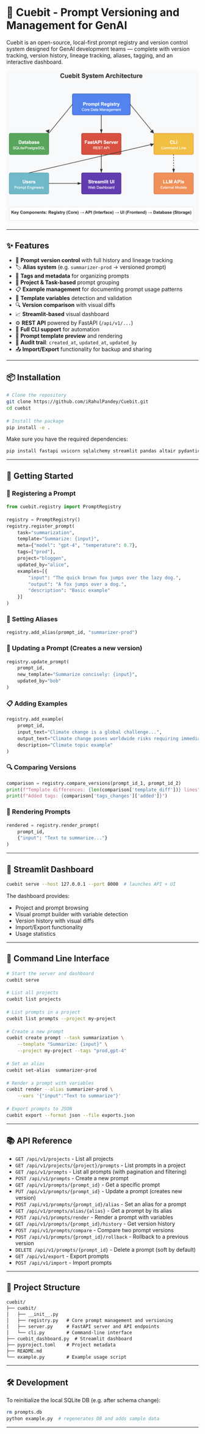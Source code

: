 # 🚀 Cuebit - Prompt Versioning and Management for GenAI

Cuebit is an open-source, local-first prompt registry and version control system designed for GenAI development teams — complete with version tracking, version history, lineage tracking, aliases, tagging, and an interactive dashboard.

![alt text](<Cuebit Architecture.png>)

---

## ✨ Features

- 🔐 **Prompt version control** with full history and lineage tracking
- 🏷️ **Alias system** (e.g. `summarizer-prod` → versioned prompt)
- 🧠 **Tags and metadata** for organizing prompts
- 📁 **Project & Task-based** prompt grouping
- 📋 **Example management** for documenting prompt usage patterns
- 📑 **Template variables** detection and validation
- 🔍 **Version comparison** with visual diffs
- 📈 **Streamlit-based** visual dashboard
- ⚙️ **REST API** powered by FastAPI (`/api/v1/...`)
- 🔄 **Full CLI support** for automation
- 🧪 **Prompt template preview** and rendering
- 👤 **Audit trail**: `created_at`, `updated_at`, `updated_by`
- 📤 **Import/Export** functionality for backup and sharing

---

## 📦 Installation

```bash
# Clone the repository
git clone https://github.com/iRahulPandey/Cuebit.git
cd cuebit

# Install the package
pip install -e .
```

Make sure you have the required dependencies:

```bash
pip install fastapi uvicorn sqlalchemy streamlit pandas altair pydantic
```

---

## 🚀 Getting Started

### 🧪 Registering a Prompt

```python
from cuebit.registry import PromptRegistry

registry = PromptRegistry()
registry.register_prompt(
    task="summarization",
    template="Summarize: {input}",
    meta={"model": "gpt-4", "temperature": 0.7},
    tags=["prod"],
    project="bloggen",
    updated_by="alice",
    examples=[{
        "input": "The quick brown fox jumps over the lazy dog.",
        "output": "A fox jumps over a dog.",
        "description": "Basic example"
    }]
)
```

### 🧭 Setting Aliases

```python
registry.add_alias(prompt_id, "summarizer-prod")
```

### 🔁 Updating a Prompt (Creates a new version)

```python
registry.update_prompt(
    prompt_id,
    new_template="Summarize concisely: {input}",
    updated_by="bob"
)
```

### 📋 Adding Examples

```python
registry.add_example(
    prompt_id,
    input_text="Climate change is a global challenge...",
    output_text="Climate change poses worldwide risks requiring immediate action.",
    description="Climate topic example"
)
```

### 🔍 Comparing Versions

```python
comparison = registry.compare_versions(prompt_id_1, prompt_id_2)
print(f"Template differences: {len(comparison['template_diff'])} lines")
print(f"Added tags: {comparison['tags_changes']['added']}")
```

### 🔄 Rendering Prompts

```python
rendered = registry.render_prompt(
    prompt_id,
    {"input": "Text to summarize..."}
)
```

---

## 🧪 Streamlit Dashboard

```bash
cuebit serve --host 127.0.0.1 --port 8000  # launches API + UI
```

The dashboard provides:
- Project and prompt browsing
- Visual prompt builder with variable detection
- Version history with visual diffs
- Import/Export functionality
- Usage statistics

---

## 🔧 Command Line Interface

```bash
# Start the server and dashboard
cuebit serve

# List all projects
cuebit list projects

# List prompts in a project
cuebit list prompts --project my-project

# Create a new prompt
cuebit create prompt --task summarization \
    --template "Summarize: {input}" \
    --project my-project --tags "prod,gpt-4"

# Set an alias
cuebit set-alias  summarizer-prod

# Render a prompt with variables
cuebit render --alias summarizer-prod \
    --vars '{"input":"Text to summarize"}'

# Export prompts to JSON
cuebit export --format json --file exports.json
```

---

## 📚 API Reference

- `GET /api/v1/projects` - List all projects
- `GET /api/v1/projects/{project}/prompts` - List prompts in a project
- `GET /api/v1/prompts` - List all prompts (with pagination and filtering)
- `POST /api/v1/prompts` - Create a new prompt
- `GET /api/v1/prompts/{prompt_id}` - Get a specific prompt
- `PUT /api/v1/prompts/{prompt_id}` - Update a prompt (creates new version)
- `POST /api/v1/prompts/{prompt_id}/alias` - Set an alias for a prompt
- `GET /api/v1/prompts/alias/{alias}` - Get a prompt by its alias
- `POST /api/v1/prompts/render` - Render a prompt with variables
- `GET /api/v1/prompts/{prompt_id}/history` - Get version history
- `POST /api/v1/prompts/compare` - Compare two prompt versions
- `POST /api/v1/prompts/{prompt_id}/rollback` - Rollback to a previous version
- `DELETE /api/v1/prompts/{prompt_id}` - Delete a prompt (soft by default)
- `GET /api/v1/export` - Export prompts
- `POST /api/v1/import` - Import prompts

---

## 📁 Project Structure

```
cuebit/
├── cuebit/
│   ├── __init__.py
│   ├── registry.py   # Core prompt management and versioning
│   ├── server.py     # FastAPI server and API endpoints
│   └── cli.py        # Command-line interface
├── cuebit_dashboard.py  # Streamlit dashboard
├── pyproject.toml    # Project metadata
├── README.md
└── example.py        # Example usage script
```

---

## 🛠️ Development

To reinitialize the local SQLite DB (e.g. after schema change):

```bash
rm prompts.db
python example.py  # regenerates DB and adds sample data
```

---